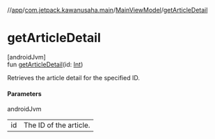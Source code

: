 //[app](../../../index.md)/[com.jetpack.kawanusaha.main](../index.md)/[MainViewModel](index.md)/[getArticleDetail](get-article-detail.md)

# getArticleDetail

[androidJvm]\
fun [getArticleDetail](get-article-detail.md)(id: [Int](https://kotlinlang.org/api/latest/jvm/stdlib/kotlin/-int/index.html))

Retrieves the article detail for the specified ID.

#### Parameters

androidJvm

| | |
|---|---|
| id | The ID of the article. |
